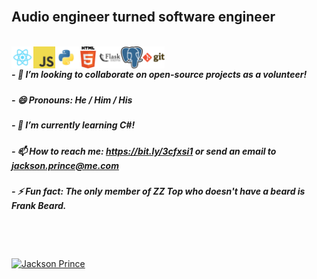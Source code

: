 <!-- <img align="right" alt="GIF" src="https://cdn.dribbble.com/users/966681/screenshots/2896143/working.gif" width="350" height="220" /> -->

<br/>

## Audio engineer turned software engineer

<br/>

<img align="left" alt="React" width="35px" src="https://raw.githubusercontent.com/github/explore/80688e429a7d4ef2fca1e82350fe8e3517d3494d/topics/react/react.png" />
<img align="left" alt="JavaScript" width="35px" src="https://raw.githubusercontent.com/github/explore/80688e429a7d4ef2fca1e82350fe8e3517d3494d/topics/javascript/javascript.png" />
<img align="left" alt="python" width="35px" src="https://raw.githubusercontent.com/github/explore/80688e429a7d4ef2fca1e82350fe8e3517d3494d/topics/python/python.png" />
<img align="left" alt="HTML5" width="35px" src="https://raw.githubusercontent.com/github/explore/80688e429a7d4ef2fca1e82350fe8e3517d3494d/topics/html/html.png" />
<img align="left" alt="flask" width="35px" src="https://raw.githubusercontent.com/github/explore/80688e429a7d4ef2fca1e82350fe8e3517d3494d/topics/flask/flask.png" />
<img align="left" alt="postgreSQL" width="35px" src="https://raw.githubusercontent.com/github/explore/80688e429a7d4ef2fca1e82350fe8e3517d3494d/topics/postgresql/postgresql.png" />
<img align="left" alt="Git" width="35px" src="https://raw.githubusercontent.com/github/explore/80688e429a7d4ef2fca1e82350fe8e3517d3494d/topics/git/git.png" />

<br/>

##### - :rocket: I’m looking to collaborate on open-source projects as a volunteer!
##### - 😄  Pronouns: He / Him / His
##### - 🔭  I’m currently learning C#!
##### - 📫  How to reach me: https://bit.ly/3cfxsi1 or send an email to jackson.prince@me.com
##### - ⚡  Fun fact: The only member of ZZ Top who doesn't have a beard is Frank Beard.

<br/>

<!-- <img align="left" alt="Jackson's Top Languages" src="https://github-readme-stats.vercel.app/api/top-langs/?username=jxnprince" /> -->

<br/>

<!-- <img align="left" alt="Jackson's Top Languages" src="https://github-readme-stats.vercel.app/api/top-langs/?username=jxnprince" /> -->

<br/>
<a href="https://github.com/jxnprince">
<img align="center" src="https://github-readme-stats.vercel.app/api?username=jxnprince&show_icons=true&theme=gotham&include_all_commits=true&count_private=true" alt="Jackson Prince" />
</a>
<!-- ![](https://img.shields.io/badge/OS-MacOS-informational?style=flat&logo=<LOGO_NAME>&logoColor=white&color=2bbc8a)
![](https://img.shields.io/badge/Editor-VSCode-informational?style=flat&logo=<LOGO_NAME>&logoColor=white&color=2bbc8a)
![](https://img.shields.io/badge/Code-NodeJs/Python-informational?style=flat&logo=<LOGO_NAME>&logoColor=white&color=2bbc8a)
![](https://img.shields.io/badge/Interest-UI/UX-informational?style=flat&logo=<LOGO_NAME>&logoColor=white&color=2bbc8a) -->
